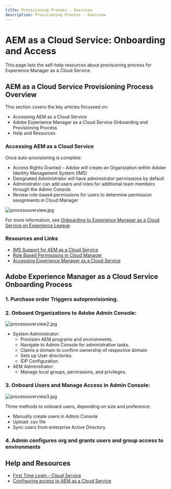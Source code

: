 ```yaml
---
title: Provisioning Process - Overview
description: Provisioning Process - Overview
---
```


# AEM as a Cloud Service: Onboarding and Access

This page lists the self-help resources about provisioning process for Experience Manager as a Cloud Service.

## AEM as a Cloud Service Provisioning Process Overview

This section covers the key articles focussed on:

* Accessing AEM as a Cloud Service
* Adobe Experience Manager as a Cloud Service Onboarding and Provisioning Process
* Help and Resources


### Accessing AEM as a Cloud Service

Once auto-provisioning is complete:

* Access Rights Granted – Adobe will create an Organization within Adobe Identity Management System (IMS)
* Designated Administrator will have administrator permissions by default
* Administrator can add users and roles for additional team members through the Admin Console
* Review role-based permissions for users to determine permission assignments in Cloud Manager

![processoverview.jpg](assets/processOverview.jpg)
 

For more information, see [Onboarding to Experience Manager as a Cloud Service on Experience League](https://experienceleague.adobe.com/docs/experience-manager-cloud-service/onboarding/home.html).

### Resources and Links

* [IMS Support for AEM as a Cloud Service](https://experienceleague.adobe.com/docs/experience-manager-cloud-service/security/ims-support.html)   
* [Role Based Permissions in Cloud Manager](https://experienceleague.adobe.com/docs/experience-manager-cloud-service/onboarding/what-is-required/role-based-permissions.html#what-is-required)  
* [Accessing Experience Manager as a Cloud Service](https://experienceleague.adobe.com/docs/experience-manager-cloud-service/onboarding/getting-access/navigation.html#getting-access)  


## Adobe Experience Manager as a Cloud Service Onboarding Process

### 1. Purchase order Triggers autoprovisioning. 

### 2. Onboard Organizations to Adobe Admin Console:

![processoverview2.jpg](assets/processOverview2.jpg) 

* System Administrator:  
    * Provision AEM programs and environments.
    * Navigate to Admin Console for administrative tasks.  
    * Claims a domain to confirm ownership of respective domain  
    * Sets up User directories.  
    * IDP Configuration.
* AEM Administrator:  
    * Manage local groups, permissions, and privileges.

### 3. Onboard Users and Manage Access in Admin Console:
 
![processoverview3.jpg](assets/processOverview3.jpg) 

Three methods to onboard users, depending on size and preference:
* Manually create users in Admin Console
* Upload .csv file
* Sync users from enterprise Active
Directory

### 4. Admin configures org and grants users and group access to environments  
 
## Help and Resources  

* [First Time Login - Cloud Service](/help/journey-onboarding/sysadmin/learning-path-aem-users.md)  
* [Configuring access to AEM as a Cloud Service](https://experienceleague.adobe.com/docs/experience-manager-learn/cloud-service/accessing/overview.html#accessing)
